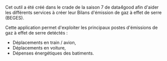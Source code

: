 Cet outil a été créé dans le crade de la saison 7 de data4good afin d'aider les différents services à créer leur Bilans d'émission de gaz à effet de serre (BEGES).


Cette application permet d'exploiter les principaux postes d'émissions de gaz à effet de serre detéctés :
- Déplacements en train / avion,
- Déplacements en voiture,
- Dépenses énergétiques des batiments.
